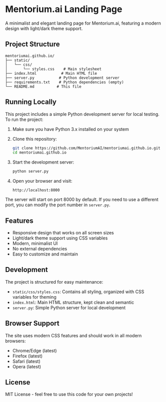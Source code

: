 # Mentorium.ai Landing Page

A minimalist and elegant landing page for Mentorium.ai, featuring a modern design with light/dark theme support.

## Project Structure

```
mentoriumai.github.io/
├── static/
│   └── css/
│       └── styles.css    # Main stylesheet
├── index.html           # Main HTML file
├── server.py           # Python development server
├── requirements.txt    # Python dependencies (empty)
└── README.md          # This file
```

## Running Locally

This project includes a simple Python development server for local testing. To run the project:

1. Make sure you have Python 3.x installed on your system
2. Clone this repository:
   ```bash
   git clone https://github.com/MentoriumAI/mentoriumai.github.io.git
   cd mentoriumai.github.io
   ```

3. Start the development server:
   ```bash
   python server.py
   ```

4. Open your browser and visit:
   ```
   http://localhost:8000
   ```

The server will start on port 8000 by default. If you need to use a different port, you can modify the port number in `server.py`.

## Features

- Responsive design that works on all screen sizes
- Light/dark theme support using CSS variables
- Modern, minimalist UI
- No external dependencies
- Easy to customize and maintain

## Development

The project is structured for easy maintenance:

- `static/css/styles.css`: Contains all styling, organized with CSS variables for theming
- `index.html`: Main HTML structure, kept clean and semantic
- `server.py`: Simple Python server for local development

## Browser Support

The site uses modern CSS features and should work in all modern browsers:

- Chrome/Edge (latest)
- Firefox (latest)
- Safari (latest)
- Opera (latest)

## License

MIT License - feel free to use this code for your own projects!

